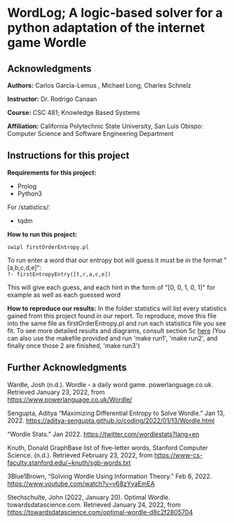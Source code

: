 # WordLog; A logic-based solver for a python adaptation of the internet game Wordle
## Acknowledgments

**Authors:** Carlos García-Lemus , Michael Long, Charles Schnelz

**Instructor:** Dr. Rodrigo Canaan

**Course:** CSC 481; Knowledge Based Systems


**Affiliation:** California Polytechnic State University, San Luis Obispo:
                 Computer Science and Software Engineering Department

## Instructions for this project
**Requirements for this project:**  
- Prolog
- Python3  
  
For /statistics/:  
- tqdm



**How to run this project:**

`swipl firstOrderEntropy.pl`  
  
To run enter a word that our entropy bot will guess it must be in the format "[a,b,c,d,e]":  
`?- firstEntropyEntry([t,r,a,c,e])`  

This will give each guess, and each hint in the form of "[0, 0, 1, 0, 1]" for example as well as each guessed word  




**How to reproduce our results:**
In the folder statistics will list every statistics gained from this project found in our report. To reproduce, move this file into the same file as firstOrderEntropy.pl and run each statistics file you see fit.
To see more detailed results and diagrams, consult section 5c [here](https://docs.google.com/document/d/17zcva0blP_qaeTDRjn1T9nG3R9FT3QFr/edit?usp=sharing&ouid=108228719403900494481&rtpof=true&sd=true) (You can also use the makefile provided and run 'make run1', 'make run2', and finally once those 2 are finished, 'make run3')


## Further Acknowledgments        

Wardle, Josh (n.d.). Wordle - a daily word game. powerlanguage.co.uk. Retrieved January 23, 2022, from
  https://www.powerlanguage.co.uk/Wordle/ 

Sengupta, Aditya “Maximizing Differential Entropy to Solve Wordle.” Jan 13, 2022. 
  https://aditya-sengupta.github.io/coding/2022/01/13/Wordle.html   

“Wordle Stats.”  Jan 2022. https://twitter.com/wordlestats?lang=en 

Knuth, Donald GraphBase list of five-letter words, Stanford Computer Science. (n.d.). Retrieved February 23, 2022, from
  https://www-cs-faculty.stanford.edu/~knuth/sgb-words.txt 
  
3Blue1Brown, “Solving Wordle Using Information Theory.” Feb 6, 2022. https://www.youtube.com/watch?v=v68zYyaEmEA 

Stechschulte, John (2022, January 20). Optimal Wordle. towardsdatascience.com. 
  Retrieved January 24, 2022, from https://towardsdatascience.com/optimal-wordle-d8c2f2805704
